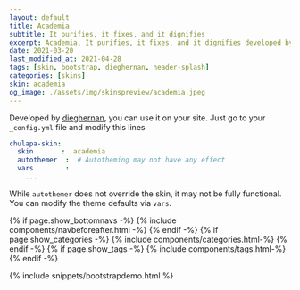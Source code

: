 ```yaml
---
layout: default
title: Academia
subtitle: It purifies, it fixes, and it dignifies
excerpt: Academia, It purifies, it fixes, and it dignifies developed by dieghernan.
date: 2021-03-20
last_modified_at: 2021-04-28
tags: [skin, bootstrap, dieghernan, header-splash]
categories: [skins]
skin: academia
og_image: ./assets/img/skinspreview/academia.jpeg
---
```



Developed by [dieghernan](https://github.com/dieghernan/), you can use it on your site. Just go to your `_config.yml` file and modify this lines

```yaml
chulapa-skin: 
  skin       :  academia 
  autothemer  :  # Autotheming may not have any effect
  vars        :    
    ...
```


While `autothemer` does not override the skin, it may not be fully functional. You can modify the theme defaults via `vars`.




{% if page.show_bottomnavs -%}
{% include components/navbeforeafter.html -%}
{% endif -%}
{% if page.show_categories -%}
{% include components/categories.html-%}
{% endif -%}
{% if page.show_tags -%}
{% include components/tags.html-%}
{% endif -%}


{% include snippets/bootstrapdemo.html  %}
